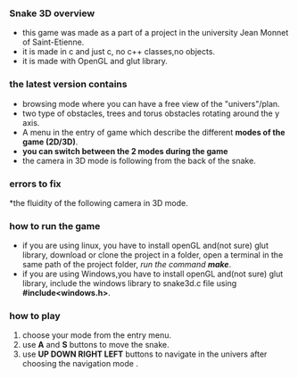 ### Snake 3D overview

* this game was made as a part of a project in the university Jean Monnet of Saint-Etienne.
* it is made in c and just c, no c++ classes,no objects.
* it is made with OpenGL and glut library.

### the latest version contains

* browsing mode where you can have a free view of the "univers"/plan.
* two type of obstacles, trees and torus obstacles rotating around the y axis.
* A menu in the entry of game which describe the different **modes of the game (2D/3D)**.
* **you can switch between the 2 modes during the game**
* the camera in 3D mode is following from the back of the snake.

### errors to fix

*the fluidity of the following camera in 3D mode.

### how to run the game

* if you are using linux, you have to install openGL and(not sure) glut library, download or clone the project in a folder, open a terminal in the same path of the project folder, _run the command **make**_. 
* if you are using Windows,you have to install openGL and(not sure) glut library, include the windows library to snake3d.c file using  **#include<windows.h>**.

### how to play

1. choose your mode from the entry menu.
2. use **A** and **S** buttons to move the snake.
3. use **UP DOWN RIGHT LEFT**  buttons to navigate in the univers after choosing the navigation mode .
